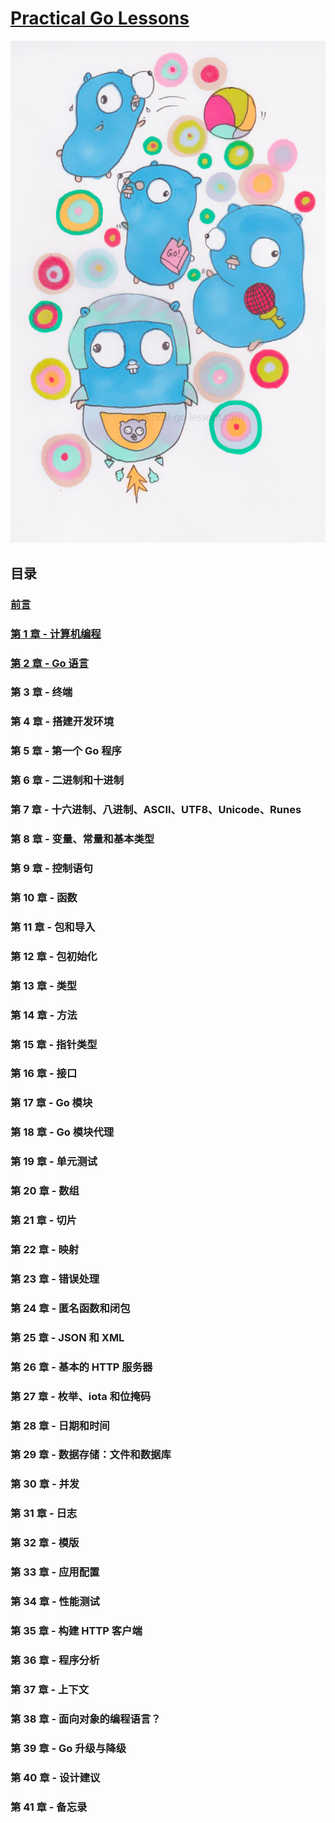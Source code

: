 # [Practical Go Lessons][]

![Cover](./images/main.0ef523d5.jpg "封面")

## 目录

### [前言][00]
### [第 1 章 - 计算机编程][01]
### [第 2 章 - Go 语言][02]
### 第 3 章 - 终端
### 第 4 章 - 搭建开发环境
### 第 5 章 - 第一个 Go 程序
### 第 6 章 - 二进制和十进制
### 第 7 章 - 十六进制、八进制、ASCII、UTF8、Unicode、Runes
### 第 8 章 - 变量、常量和基本类型
### 第 9 章 - 控制语句
### 第 10 章 - 函数
### 第 11 章 - 包和导入
### 第 12 章 - 包初始化
### 第 13 章 - 类型
### 第 14 章 - 方法
### 第 15 章 - 指针类型
### 第 16 章 - 接口
### 第 17 章 - Go 模块
### 第 18 章 - Go 模块代理
### 第 19 章 - 单元测试
### 第 20 章 - 数组
### 第 21 章 - 切片
### 第 22 章 - 映射
### 第 23 章 - 错误处理
### 第 24 章 - 匿名函数和闭包
### 第 25 章 - JSON 和 XML
### 第 26 章 - 基本的 HTTP 服务器
### 第 27 章 - 枚举、iota 和位掩码
### 第 28 章 - 日期和时间
### 第 29 章 - 数据存储：文件和数据库
### 第 30 章 - 并发
### 第 31 章 - 日志
### 第 32 章 - 模版
### 第 33 章 - 应用配置
### 第 34 章 - 性能测试
### 第 35 章 - 构建 HTTP 客户端
### 第 36 章 - 程序分析
### 第 37 章 - 上下文
### 第 38 章 - 面向对象的编程语言？
### 第 39 章 - Go 升级与降级
### 第 40 章 - 设计建议
### 第 41 章 - 备忘录

[Practical Go Lessons]: https://practical-go-lessons.com
[00]: ./00-foreword.md
[01]: ./01-programming_a_computer.md
[02]: ./02-the_go_language.md
